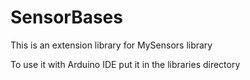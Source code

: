 # SensorBases
This is an extension library for MySensors library

To use it with Arduino IDE put it in the libraries directory
